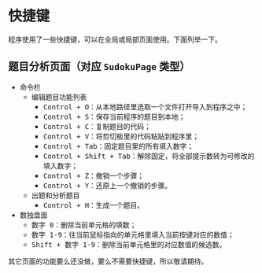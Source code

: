 # 快捷键

程序使用了一些快捷键，可以在全局或局部页面使用。下面列举一下。

##  题目分析页面（对应 `SudokuPage` 类型）

* 命令栏
  * 编辑题目功能列表
    * <kbd>Control + O</kbd>：从本地路径里选取一个文件打开导入到程序之中；
    * <kbd>Control + S</kbd>：保存当前程序的题目到本地；
    * <kbd>Control + C</kbd>：复制题目的代码；
    * <kbd>Control + V</kbd>：将剪切板里的代码粘贴到程序里；
    * <kbd>Control + Tab</kbd>：固定题目里的所有填入数字；
    * <kbd>Control + Shift + Tab</kbd>：解除固定，将全部提示数转为可修改的填入数字；
    * <kbd>Control + Z</kbd>：撤销一个步骤；
    * <kbd>Control + Y</kbd>：还原上一个撤销的步骤。
  * 出题和分析题目
    * <kbd>Control + H</kbd>：生成一个题目。
* 数独盘面
  * <kbd>数字 0</kbd>：删除当前单元格的填数；
  * <kbd>数字 1-9</kbd>：往当前鼠标指向的单元格里填入当前按键对应的数值；
  * <kbd>Shift + 数字 1-9</kbd>：删除当前单元格里的对应数值的候选数。

其它页面的功能要么还没做，要么不需要快捷键，所以敬请期待。